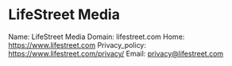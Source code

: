 
# LifeStreet Media

Name: LifeStreet Media
Domain: lifestreet.com
Home: https://www.lifestreet.com
Privacy_policy: https://www.lifestreet.com/privacy/
Email: privacy@lifestreet.com
